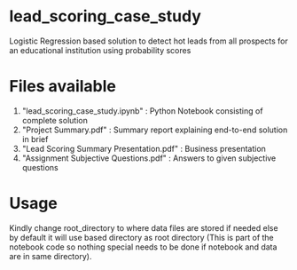 # lead_scoring_case_study
Logistic Regression based solution to detect hot leads from all prospects for an educational institution using probability scores

# Files available
1. "lead_scoring_case_study.ipynb" : Python Notebook consisting of complete solution
2. "Project Summary.pdf" : Summary report explaining end-to-end solution in brief
3. "Lead Scoring Summary Presentation.pdf" : Business presentation
4. "Assignment Subjective Questions.pdf" : Answers to given subjective questions

# Usage
Kindly change root_directory to where data files are stored if needed else by default it will use based directory as root directory (This is part of the notebook code so nothing special needs to be done if notebook and data are in same directory).

